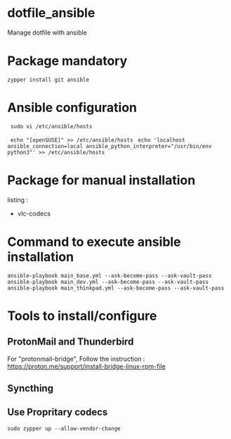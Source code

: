 # dotfile_ansible
Manage dotfile with ansible


# Package mandatory 
`zypper install git ansible` 


# Ansible configuration
` sudo vi /etc/ansible/hosts` 

` echo "[openSUSE]" >> /etc/ansible/hosts` 
` echo 'localhost ansible_connection=local ansible_python_interpreter="/usr/bin/env python3"' >> /etc/ansible/hosts` 


# Package for manual installation

listing :
- vlc-codecs

# Command to execute ansible installation 

`ansible-playbook main_base.yml --ask-become-pass --ask-vault-pass`
`ansible-playbook main_dev.yml --ask-become-pass --ask-vault-pass`
`ansible-playbook main_thinkpad.yml --ask-become-pass --ask-vault-pass`


# Tools to install/configure

## ProtonMail and Thunderbird 

For "protonmail-bridge", Follow the instruction : https://proton.me/support/install-bridge-linux-rpm-file

## Syncthing


## Use Propritary codecs

`sudo zypper up --allow-vendor-change`




